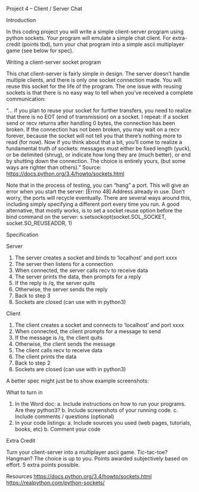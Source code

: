 		
Project 4 – Client / Server Chat

Introduction

In this coding project you will write a simple client-server program using python sockets. Your program will emulate a simple chat client. For extra-credit (points tbd), turn your chat program into a simple ascii multiplayer game (see below for spec).

Writing a client-server socket program

This chat client-server is fairly simple in design. The server doesn’t handle multiple clients, and there is only one socket connection made. You will reuse this socket for the life of the program. The one issue with reusing sockets is that there is no easy way to tell when you’ve received a complete communication:

“… if you plan to reuse your socket for further transfers, you need to realize that there is no EOT (end of transmission) on a socket. I repeat: if a socket send or recv returns after handling 0 bytes, the connection has been broken. If the connection has not been broken, you may wait on a recv forever, because the socket will not tell you that there’s nothing more to read (for now). Now if you think about that a bit, you’ll come to realize a fundamental truth of sockets: messages must either be fixed length (yuck), or be delimited (shrug), or indicate how long they are (much better), or end by shutting down the connection. The choice is entirely yours, (but some ways are righter than others).”
Source:  https://docs.python.org/3.4/howto/sockets.html


Note that in the process of testing, you can “hang” a port. This will give an error when you start the server: [Errno 48] Address already in use. Don’t worry, the ports will recycle eventually.
There are several ways around this, including simply specifying a different port every time you run. A good alternative, that mostly works, is to set a socket reuse option before the bind command on the server:  s.setsockopt(socket.SOL_SOCKET, socket.SO_REUSEADDR, 1)



Specification

Server
1.	The server creates a socket and binds to ‘localhost’ and port xxxx
2.	The server then listens for a connection
3.	When connected, the server calls recv to receive data
4.	The server prints the data, then prompts for a reply
5.	If the reply is /q, the server quits
6.	Otherwise, the server sends the reply
7.	Back to step 3
8.	Sockets are closed (can use with in python3)

Client
1.	The client creates a socket and connects to ‘localhost’ and port xxxx
2.	When connected, the client prompts for a message to send
3.	If the message is /q, the client quits
4.	Otherwise, the client sends the message
5.	The client calls recv to receive data
6.	The client prints the data
7.	Back to step 2
8.	Sockets are closed (can use with in python3)

A better spec might just be to show example screenshots:
 

 

What to turn in

1.	In the Word doc:
a.	Include instructions on how to run your programs. Are they python3? 
b.	Include screenshots of your running code.
c.	Include comments / questions (optional)
2.	In your code listings:
a.	Include sources you used (web pages, tutorials, books, etc)
b.	Comment your code

Extra Credit

Turn your client-server into a multiplayer ascii game. Tic-tac-toe? Hangman? The choice is up to you. Points awarded subjectively based on effort. 5 extra points possible.

Resources
https://docs.python.org/3.4/howto/sockets.html
https://realpython.com/python-sockets/


